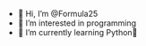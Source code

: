- 👋 Hi, I’m @Formula25
- 👀 I’m interested in programming
- 🌱 I’m currently learning Python🐍 

<!---
Formula25/Formula25 is a ✨ special ✨ repository because its `README.md` (this file) appears on your GitHub profile.
You can click the Preview link to take a look at your changes.
--->
